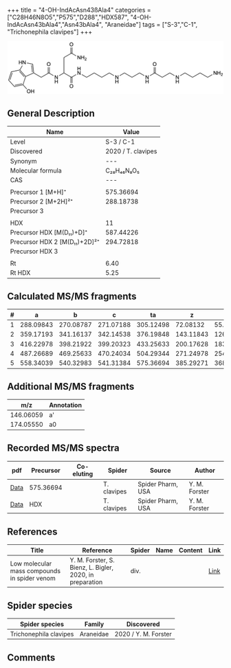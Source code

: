 +++
title = "4-OH-IndAcAsn43ßAla4"
categories = ["C28H46N8O5","P575","D288","HDX587",
"4-OH-IndAcAsn43bAla4","Asn43bAla4",
"Araneidae"]
tags = ["S-3","C-1",
"Trichonephila clavipes"]
+++

![](/img/4-OH-IndAcAsn43bAla4.png)

## General Description

| Name                       | Value              |
|----------------------------|--------------------|
| Level                      | S-3 / C-1          |
| Discovered                 | 2020 / T. clavipes |
| Synonym                    | ---                |
| Molecular formula          | C₂₈H₄₆N₈O₅                   |
| CAS                        | ---                |
|                            |                    |
| Precursor 1 [M+H]⁺         | 575.36694                   |
| Precursor 2 [M+2H]²⁺       | 288.18738                   |
| Precursor 3                |                    |
|                            |                    |
| HDX                        |  11                  |
| Precursor HDX   [M(D₁₁)+D]⁺   | 587.44226                   |
| Precursor HDX 2 [M(D₁₁)+2D]²⁺ | 294.72818                   |
| Precursor HDX 3            |                    |
|                            |                    |
| Rt                         | 6.40                   |
| Rt HDX                     | 5.25                   |

## Calculated MS/MS fragments

| # | a         | b         | c         | ta        | z         | y         | tz        |
|---|-----------|-----------|-----------|-----------|-----------|-----------|-----------|
| 1 | 288.09843 | 270.08787 | 271.07188 | 305.12498 | 72.08132 | 55.05477 | 89.10787 |
| 2 | 359.17193 | 341.16137 | 342.14538 | 376.19848 | 143.11843 | 126.09188 | 160.14498 |
| 3 | 416.22978 | 398.21922 | 399.20323 | 433.25633 | 200.17628 | 183.14973 | 217.20283 |
| 4 | 487.26689 | 469.25633 | 470.24034 | 504.29344 | 271.24978 | 254.22323 | 288.27633 |
| 5 | 558.34039 | 540.32983 | 541.31384 | 575.36694 | 385.29271 | 368.26616 | 402.31926 |

## Additional MS/MS fragments

| m/z | Annotation |
|-----|------------|
| 146.06059    | a'   |
| 174.05550    | a0   |

## Recorded MS/MS spectra

| pdf                                             | Precursor | Co-eluting | Spider      | Source                       | Author        |
|-------------------------------------------------|-----------|------------|-------------|------------------------------|---------------|
| [Data](/pdf/N-clavipes/575_4-OH-IndAcAsn43bAla4_Nc.pdf) | 575.36694  |           | T. clavipes | Spider Pharm, USA | Y. M. Forster |
| [Data](/pdf/N-clavipes/575_4-OH-IndAcAsn43bAla4_Nc_HDX.pdf) | HDX  |           | T. clavipes | Spider Pharm, USA | Y. M. Forster |


## References

| Title | Reference | Spider | Name | Content | Link |
|-------|-----------|--------|------|---------|------|
| Low molecular mass compounds in spider venom      | Y. M. Forster, S. Bienz, L. Bigler, 2020, in preparation          | div.       |   |   | [Link](unknown) |

## Spider species

| Spider species     | Family     | Discovered           |
|--------------------|------------|----------------------|
| Trichonephila clavipes | Araneidae | 2020 / Y. M. Forster |


## Comments